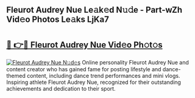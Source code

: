 ## Fleurot Audrey Nue Le𝚊k𝚎d N𝚞𝚍e - Part-wZh Vid𝚎o Photos Le𝚊ks LjKa7

# <h2><a href="http://fb4ym0e.evod.top/?m=Fleurot+Audrey+Nue">🔗 👉🔴 Fleurot Audrey Nue Vid𝚎o Ph𝚘t𝚘s</a></h2>

[![Fleurot Audrey Nue N𝚞d𝚎s](https://i.imgur.com/8V9OHl7.gif)](http://fb4ym0e.evod.top/?m=Fleurot+Audrey+Nue)
Online personality Fleurot Audrey Nue and content creator who has gained fame for posting lifestyle and dance-themed content, including dance trend performances and mini vlogs. Inspiring athlete Fleurot Audrey Nue, recognized for their outstanding achievements and dedication to their sport. 
